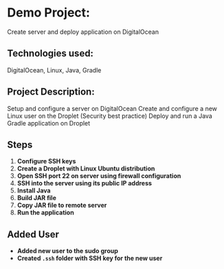 # Demo Project:

Create server and deploy application on DigitalOcean

## Technologies used:
DigitalOcean, Linux, Java, Gradle

## Project Description:
Setup and configure a server on DigitalOcean Create and configure a new Linux user on the Droplet (Security best practice)
Deploy and run a Java Gradle application on Droplet

## Steps

1. **Configure SSH keys**
2. **Create a Droplet with Linux Ubuntu distribution**
3. **Open SSH port 22 on server using firewall configuration**
4. **SSH into the server using its public IP address**
5. **Install Java**
6. **Build JAR file**
7. **Copy JAR file to remote server**
8. **Run the application**

## Added User

- **Added new user to the sudo group**
- **Created `.ssh` folder with SSH key for the new user**

